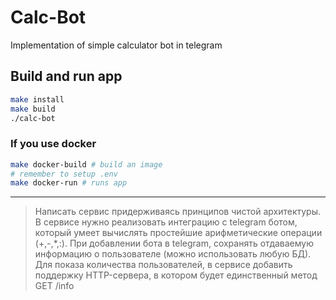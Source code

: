 # Calc-Bot

Implementation of simple calculator bot in telegram  

## Build and run app

```bash
make install
make build
./calc-bot
```

### If you use docker

```bash
make docker-build # build an image
# remember to setup .env
make docker-run # runs app
```

___

> Написать сервис придерживаясь принципов чистой архитектуры. В сервисе нужно реализовать интеграцию с telegram ботом, который умеет вычислять простейшие арифметические операции (+,-,*,:). При добавлении бота в telegram, сохранять отдаваемую информацию о пользователе (можно использовать любую БД). Для показа количества пользователей, в сервисе добавить поддержку HTTP-сервера, в котором будет единственный метод GET /info
